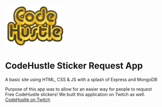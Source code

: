 <img src="./images/CodeHustle_Logo_Sticker.png" height="140" />

# CodeHustle Sticker Request App

A basic site using HTML, CSS &amp; JS with a splash of Express and MongoDB

Purpose of this app was to allow for an easier way for people to request Free CodeHustle stickers! We built this application on Twitch as well. [CodeHustle on Twitch](https://twitch.tv/codehustle)
